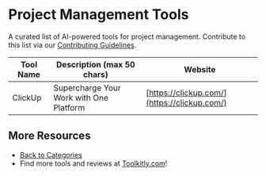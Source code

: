 # Project Management Tools

A curated list of AI-powered tools for project management. Contribute to this list via our [Contributing Guidelines](../CONTRIBUTING.md).

| Tool Name | Description (max 50 chars) | Website |
|-----------|----------------------------|---------|
| ClickUp | Supercharge Your Work with One Platform | [https://clickup.com/](https://clickup.com/) |

## More Resources
- [Back to Categories](../README.md)
- Find more tools and reviews at [Toolkitly.com](https://toolkitly.com)!
